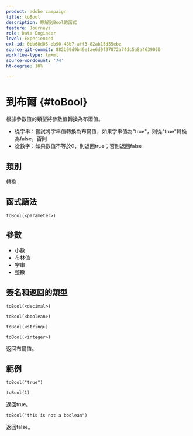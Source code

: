 ```yaml
---
product: adobe campaign
title: toBool
description: 瞭解到Bool的函式
feature: Journeys
role: Data Engineer
level: Experienced
exl-id: 0bb68d05-bb90-48b7-aff3-82ab15d55ebe
source-git-commit: 882b99d9b49e1ae6d0f97872a74dc5a8a4639050
workflow-type: tm+mt
source-wordcount: '74'
ht-degree: 10%

---
```


# 到布爾 {#toBool}

根據參數值的類型將參數值轉換為布爾值。

* 從字串：嘗試將字串值轉換為布爾值，如果字串值為&quot;true&quot;，則從&quot;true&quot;轉換為false，否則
* 從數字：如果數值不等於0，則返回true；否則返回false

## 類別

轉換

## 函式語法

`toBool(<parameter>)`

## 參數

* 小數
* 布林值
* 字串
* 整數

## 簽名和返回的類型

`toBool(<decimal>)`

`toBool(<boolean>)`

`toBool(<string>)`

`toBool(<integer>)`

返回布爾值。

## 範例

`toBool("true")`

`toBool(1)`

返回true。

`toBool("this is not a boolean")`

返回false。
